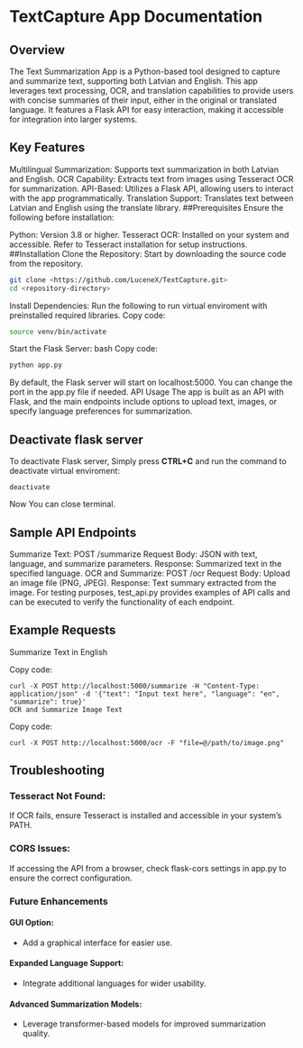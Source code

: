 # TextCapture App Documentation

## Overview
The Text Summarization App is a Python-based tool designed to capture and summarize text, supporting both Latvian and English. This app leverages text processing, OCR, and translation capabilities to provide users with concise summaries of their input, either in the original or translated language. It features a Flask API for easy interaction, making it accessible for integration into larger systems.

## Key Features
Multilingual Summarization: Supports text summarization in both Latvian and English.
OCR Capability: Extracts text from images using Tesseract OCR for summarization.
API-Based: Utilizes a Flask API, allowing users to interact with the app programmatically.
Translation Support: Translates text between Latvian and English using the translate library.
##Prerequisites
Ensure the following before installation:

Python: Version 3.8 or higher.
Tesseract OCR: Installed on your system and accessible. Refer to Tesseract installation for setup instructions.
##Installation
Clone the Repository: Start by downloading the source code from the repository.
```bash
git clone <https://github.com/LuceneX/TextCapture.git>
cd <repository-directory>
```
Install Dependencies: Run the following to run virtual enviroment with preinstalled required libraries.
Copy code:
```bash
source venv/bin/activate
```
Start the Flask Server:
bash
Copy code:
```bash
python app.py
```
By default, the Flask server will start on localhost:5000. You can change the port in the app.py file if needed.
API Usage
The app is built as an API with Flask, and the main endpoints include options to upload text, images, or specify language preferences for summarization.

## Deactivate flask server

To deactivate Flask server, Simply press **CTRL+C** and run the command to deactivate virtual enviroment:
```
deactivate
```

Now You can close terminal.


## Sample API Endpoints

Summarize Text: POST /summarize
Request Body: JSON with text, language, and summarize parameters.
Response: Summarized text in the specified language.
OCR and Summarize: POST /ocr
Request Body: Upload an image file (PNG, JPEG).
Response: Text summary extracted from the image.
For testing purposes, test_api.py provides examples of API calls and can be executed to verify the functionality of each endpoint.

## Example Requests
Summarize Text in English

Copy code:
```
curl -X POST http://localhost:5000/summarize -H "Content-Type: application/json" -d '{"text": "Input text here", "language": "en", "summarize": true}'
OCR and Summarize Image Text
```
Copy code:
```
curl -X POST http://localhost:5000/ocr -F "file=@/path/to/image.png"
```
## Troubleshooting
### Tesseract Not Found:
If OCR fails, ensure Tesseract is installed and accessible in your system’s PATH.
### CORS Issues:
If accessing the API from a browser, check flask-cors settings in app.py to ensure the correct configuration.
### Future Enhancements
#### GUI Option:
- Add a graphical interface for easier use.
#### Expanded Language Support:
- Integrate additional languages for wider usability.
#### Advanced Summarization Models:
- Leverage transformer-based models for improved summarization quality.
